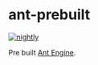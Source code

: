 # ant-prebuilt

[![nightly](https://github.com/actboy168/ant-prebuilt/actions/workflows/nightly.yml/badge.svg)](https://github.com/actboy168/ant-prebuilt/actions/workflows/nightly.yml)

Pre built [Ant Engine](https://github.com/ejoy/ant).
